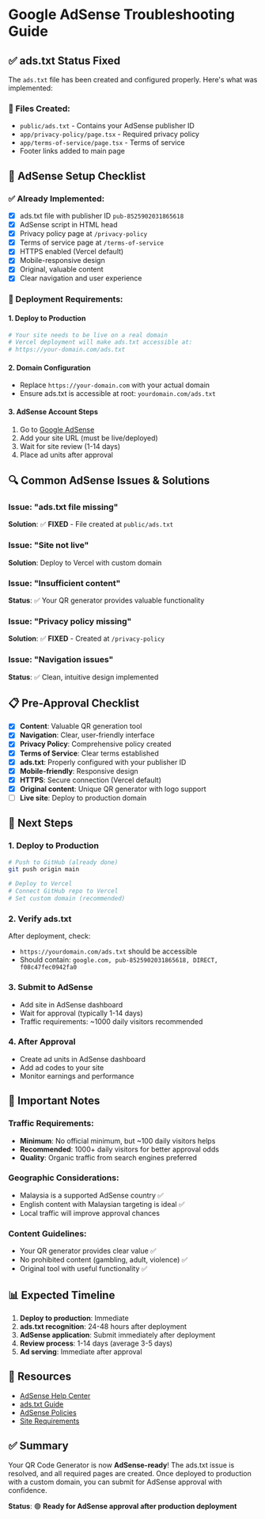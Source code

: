 # Google AdSense Troubleshooting Guide

## ✅ ads.txt Status Fixed

The `ads.txt` file has been created and configured properly. Here's what was implemented:

### 📁 Files Created:
- `public/ads.txt` - Contains your AdSense publisher ID
- `app/privacy-policy/page.tsx` - Required privacy policy
- `app/terms-of-service/page.tsx` - Terms of service
- Footer links added to main page

## 🔧 AdSense Setup Checklist

### ✅ Already Implemented:
- [x] ads.txt file with publisher ID `pub-8525902031865618`
- [x] AdSense script in HTML head
- [x] Privacy policy page at `/privacy-policy`
- [x] Terms of service page at `/terms-of-service`
- [x] HTTPS enabled (Vercel default)
- [x] Mobile-responsive design
- [x] Original, valuable content
- [x] Clear navigation and user experience

### 🚀 Deployment Requirements:

#### 1. **Deploy to Production**
```bash
# Your site needs to be live on a real domain
# Vercel deployment will make ads.txt accessible at:
# https://your-domain.com/ads.txt
```

#### 2. **Domain Configuration**
- Replace `https://your-domain.com` with your actual domain
- Ensure ads.txt is accessible at root: `yourdomain.com/ads.txt`

#### 3. **AdSense Account Steps**
1. Go to [Google AdSense](https://www.google.com/adsense/)
2. Add your site URL (must be live/deployed)
3. Wait for site review (1-14 days)
4. Place ad units after approval

## 🔍 Common AdSense Issues & Solutions

### Issue: "ads.txt file missing"
**Solution**: ✅ **FIXED** - File created at `public/ads.txt`

### Issue: "Site not live"
**Solution**: Deploy to Vercel with custom domain

### Issue: "Insufficient content"
**Status**: ✅ Your QR generator provides valuable functionality

### Issue: "Privacy policy missing"
**Solution**: ✅ **FIXED** - Created at `/privacy-policy`

### Issue: "Navigation issues"
**Status**: ✅ Clean, intuitive design implemented

## 📋 Pre-Approval Checklist

- [x] **Content**: Valuable QR generation tool
- [x] **Navigation**: Clear, user-friendly interface  
- [x] **Privacy Policy**: Comprehensive policy created
- [x] **Terms of Service**: Clear terms established
- [x] **ads.txt**: Properly configured with your publisher ID
- [x] **Mobile-friendly**: Responsive design
- [x] **HTTPS**: Secure connection (Vercel default)
- [x] **Original content**: Unique QR generator with logo support
- [ ] **Live site**: Deploy to production domain

## 🎯 Next Steps

### 1. **Deploy to Production**
```bash
# Push to GitHub (already done)
git push origin main

# Deploy to Vercel
# Connect GitHub repo to Vercel
# Set custom domain (recommended)
```

### 2. **Verify ads.txt**
After deployment, check:
- `https://yourdomain.com/ads.txt` should be accessible
- Should contain: `google.com, pub-8525902031865618, DIRECT, f08c47fec0942fa0`

### 3. **Submit to AdSense**
- Add site in AdSense dashboard
- Wait for approval (typically 1-14 days)
- Traffic requirements: ~1000 daily visitors recommended

### 4. **After Approval**
- Create ad units in AdSense dashboard  
- Add ad codes to your site
- Monitor earnings and performance

## 🚨 Important Notes

### Traffic Requirements:
- **Minimum**: No official minimum, but ~100 daily visitors helps
- **Recommended**: 1000+ daily visitors for better approval odds
- **Quality**: Organic traffic from search engines preferred

### Geographic Considerations:
- Malaysia is a supported AdSense country ✅
- English content with Malaysian targeting is ideal ✅
- Local traffic will improve approval chances

### Content Guidelines:
- Your QR generator provides clear value ✅
- No prohibited content (gambling, adult, violence) ✅
- Original tool with useful functionality ✅

## 📊 Expected Timeline

1. **Deploy to production**: Immediate
2. **ads.txt recognition**: 24-48 hours after deployment
3. **AdSense application**: Submit immediately after deployment
4. **Review process**: 1-14 days (average 3-5 days)
5. **Ad serving**: Immediate after approval

## 🔗 Resources

- [AdSense Help Center](https://support.google.com/adsense/)
- [ads.txt Guide](https://support.google.com/adsense/answer/7532444)
- [AdSense Policies](https://support.google.com/adsense/answer/48182)
- [Site Requirements](https://support.google.com/adsense/answer/9724)

## ✅ Summary

Your QR Code Generator is now **AdSense-ready**! The ads.txt issue is resolved, and all required pages are created. Once deployed to production with a custom domain, you can submit for AdSense approval with confidence.

**Status**: 🟢 **Ready for AdSense approval after production deployment**